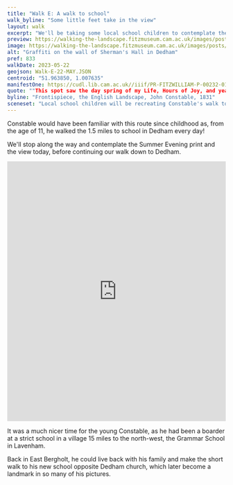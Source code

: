 ```yaml
---
title: "Walk E: A walk to school"
walk_byline: "Some little feet take in the view"
layout: walk
excerpt: "We'll be taking some local school children to contemplate the Summer Evening view"
preview: https://walking-the-landscape.fitzmuseum.cam.ac.uk/images/posts/Wall-Writing_preview.jpg
image: https://walking-the-landscape.fitzmuseum.cam.ac.uk/images/posts/Wall-Writing.jpg
alt: "Graffiti on the wall of Sherman's Hall in Dedham"
pref: 833
walkDate: 2023-05-22
geojson: Walk-E-22-MAY.JSON
centroid: "51.963850, 1.007635"
manifestOne: https://cudl.lib.cam.ac.uk//iiif/PR-FITZWILLIAM-P-00232-01954-00002-B
quote: ""This spot saw the day spring of my Life, Hours of Joy, and years of Happiness, This place first tinged my boyish fancy with a love of the art, This place was the origin of my fame.""
byline: "Frontispiece, the English Landscape, John Constable, 1831"
sceneset: "Local school children will be recreating Constable's walk to school and contemplating the Summer Evening view"
---
```

Constable would have been familiar with this route since childhood as, from the age of 11, he walked the 1.5 miles to school in Dedham every day! 

We'll stop along the way and contemplate the Summer Evening print and the view today, before continuing our walk down to Dedham.

<iframe src="https://fitzmuseum.cam.ac.uk/uv.html#?manifest={{ page.manifestOne }}&c=0&m=0&cv=0&config=&locales=en-GB:English (GB),cy-GB:Cymraeg,fr-FR:Français (FR),pl-PL:Polski,sv-SE:Svenska&r=0" width="100%" height="600" allowfullscreen frameborder="0"></iframe>

It was a much nicer time for the young Constable, as he had been a boarder at a strict school in a village 15 miles to the north-west, the Grammar School in Lavenham. 

Back in East Bergholt, he could live back with his family and make the short walk to his new school opposite Dedham church, which later become a landmark in so many of his pictures.
